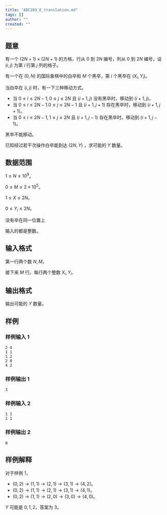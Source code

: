 ```yaml
---
title: "ABC203_E_translation.md"
tags: []
author: ""
created: ""
---
```


## 题意

有一个 $(2N+1)\times (2N+1)$ 的方格，行从 $0$ 到 $2N$ 编号，列从 $0$ 到 $2N$ 编号，设 $(i,j)$ 为第 $i$ 行第 $j$ 列的格子。

有一个在 $(0,N)$ 的国际象棋中的白卒和 $M$ 个黑卒，第 $i$ 个黑卒在 $(X_i,Y_i)$。

当白卒在 $(i,j)$ 时，有一下三种移动方式。

- 当 $0\le i \le 2N-1,0\le j\le 2N$ 且 $(i+1,j)$ 没有黑卒时，移动到 $(i+1,j)$。
- 当 $0\le i\le 2N-1.0\le j\le 2N-1$ 且 $(i+1,j+1)$ 存在黑卒时，移动到 $(i+1,j+1)$。
- 当 $0\le i\le 2N-1,1\le j\le 2N$ 且 $(i+1,j-1)$ 存在黑卒时，移动到 $(i+1,j-1)$。

黑卒不能移动。

已知经过若干次操作白卒能到达 $(2N,Y)$ ，求可能的 $Y$ 数量。

## 数据范围

$1\le N\le 10^9$。

$0\le M\le 2\times 10^5$。

$1\le X\le 2N$。

$0\le Y_i\le 2N$。

没有卒在同一位置上

输入的都是整数。

## 输入格式

第一行两个数 $N,M$。

接下来 $M$ 行。每行两个整数 $X_i,Y_i$、

## 输出格式

输出可能的 $Y$ 数量。

## 样例

### 样例输入 1

```
2 4
1 1
1 2
2 0
4 2
```



### 样例输出 1

```
3
```



### 样例输入 2

```
1 1
1 1
```



### 样例输出 2

```
0
```

##  样例解释

对于样例 1，

- $(0,2) \to (1,1) \to (2,1) \to (3,1) \to (4,2)$。
- $(0,2) \to(1,1) \to(2,1) \to (3,1) \to (4,1)$。
- $(0,2) \to (1,1) \to (2,0) \to (3,0) \to (4,0)$。

$Y$ 可能是 $0,1,2$，答案为 $3$。

